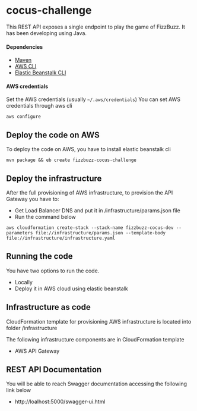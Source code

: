 # cocus-challenge

This REST API exposes a single endpoint to play the game of FizzBuzz.
It has been developing using Java.

#### Dependencies
* [Maven](https://maven.apache.org/download.cgi)
* [AWS CLI](https://docs.aws.amazon.com/cli/latest/userguide/install-cliv2.html)
* [Elastic Beanstalk CLI](https://docs.aws.amazon.com/elasticbeanstalk/latest/dg/eb-cli3.html)


#### AWS credentials
Set the AWS credentials (usually `~/.aws/credentials`)
You can set AWS credentials through aws cli

```shell
aws configure
```

## Deploy the code on AWS

To deploy the code on AWS, you have to install elastic beanstalk cli 

```shell
mvn package && eb create fizzbuzz-cocus-challenge
```

## Deploy the infrastructure

After the full provisioning of AWS infrastructure, 
to provision the API Gateway you have to: 

- Get Load Balancer DNS and put it in /infrastructure/params.json file
- Run the command below

```shell
aws cloudformation create-stack --stack-name fizzbuzz-cocus-dev --parameters file://infrastructure/params.json --template-body file://infrastructure/infrastructure.yaml
```

## Running the code

You have two options to run the code.

- Locally
- Deploy it in AWS cloud using elastic beanstalk

## Infrastructure as code

CloudFormation template for provisioning AWS infrastructure
is located into folder /infrastructure  

The following infrastructure components are in CloudFormation template

- AWS API Gateway

## REST API Documentation

You will be able to reach Swagger documentation accessing the following link below
- http://loalhost:5000/swagger-ui.html
